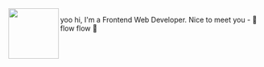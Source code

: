
<img align="left" width="100" height="100" src="https://raw.githubusercontent.com/ytkyoung/typescript-test-2/main/src/img/git-pro2.png">

yoo hi, I'm a Frontend Web Developer.
Nice to meet you - 👋 
flow flow 🚀
